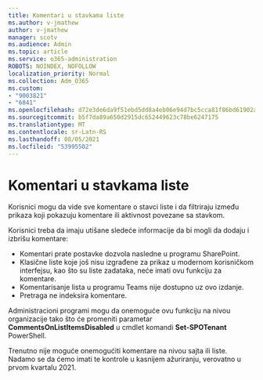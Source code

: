 ```yaml
---
title: Komentari u stavkama liste
ms.author: v-jmathew
author: v-jmathew
manager: scotv
ms.audience: Admin
ms.topic: article
ms.service: o365-administration
ROBOTS: NOINDEX, NOFOLLOW
localization_priority: Normal
ms.collection: Adm_O365
ms.custom:
- "9003821"
- "6841"
ms.openlocfilehash: d72e3de6da9f51ebd5dd8a4eb06e94d7bc5cca81f86bd61902a9587b00f7b7b0
ms.sourcegitcommit: b5f7da89a650d2915dc652449623c78be6247175
ms.translationtype: MT
ms.contentlocale: sr-Latn-RS
ms.lasthandoff: 08/05/2021
ms.locfileid: "53995502"
---
```

# <a name="comments-on-list-items"></a>Komentari u stavkama liste

Korisnici mogu da vide sve komentare o stavci liste i da filtriraju između prikaza koji pokazuju komentare ili aktivnost povezane sa stavkom.

Korisnici treba da imaju utišane sledeće informacije da bi mogli da dodaju i izbrišu komentare:

- Komentari prate postavke dozvola nasledne u programu SharePoint.
- Klasične liste koje još nisu izgrađene za prikaz u modernom korisničkom interfejsu, kao što su liste zadataka, neće imati ovu funkciju za komentare.
- Komentarisanje lista u programu Teams nije dostupno uz ovo izdanje.
- Pretraga ne indeksira komentare.

Administracioni programi mogu da onemoguće ovu funkciju na nivou organizacije tako što će promeniti parametar **CommentsOnListItemsDisabled** u cmdlet komandi **Set-SPOTenant** PowerShell.

Trenutno nije moguće onemogućiti komentare na nivou sajta ili liste. Nadamo se da ćemo imati te kontrole u kasnijem ažuriranju, verovatno u prvom kvartalu 2021.
